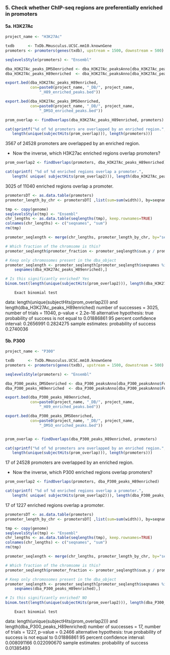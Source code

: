 ### 5. Check whether ChIP-seq regions are preferentially enriched in promoters

#### 5a. H3K27Ac

```R
project_name <- "H3K27Ac"

txdb      <- TxDb.Mmusculus.UCSC.mm10.knownGene
promoters <- promoters(genes(txdb), upstream = 1500, downstream = 500)

seqlevelsStyle(promoters) <- "Ensembl"

dba_H3K27Ac_peaks_DMSOenriched <- dba_H3K27Ac_peaksAnno[dba_H3K27Ac_peaksAnno$Fold > 0,]
dba_H3K27Ac_peaks_H89enriched  <- dba_H3K27Ac_peaksAnno[dba_H3K27Ac_peaksAnno$Fold < 0,]

export.bed(dba_H3K27Ac_peaks_H89enriched,
           con=paste0(project_name, "_DB/", project_name,
               "_H89_enriched_peaks.bed"))

export.bed(dba_H3K27Ac_peaks_DMSOenriched,
           con=paste0(project_name, "_DB/", project_name,
               "_DMSO_enriched_peaks.bed"))

prom_overlap <- findOverlaps(dba_H3K27Ac_peaks_H89enriched, promoters)

cat(sprintf("%d of %d promoters are overlapped by an enriched region.",
   length(unique(subjectHits(prom_overlap))), length(promoters)))
```
3567 of 24528 promoters are overlapped by an enriched region.

 - Now the inverse, which H3K27ac enriched regions overlap promoters?
```R
prom_overlap2 <- findOverlaps(promoters, dba_H3K27Ac_peaks_H89enriched)

cat(sprintf( "%d of %d enriched regions overlap a promoter.",
   length( unique( subjectHits(prom_overlap2))), length(dba_H3K27Ac_peaks_H89enriched)))
```
3025 of 11040 enriched regions overlap a promoter.

```R
promotersDT <- as.data.table(promoters)
promoter_length_by_chr <- promotersDT[ ,list(sum=sum(width)), by=seqnames]

tmp <- copy(genome)
seqlevelsStyle(tmp) <- "Ensembl"
chr_lengths <- as.data.table(seqlengths(tmp), keep.rownames=TRUE)
colnames(chr_lengths) <- c("seqnames", "sum")
rm(tmp)

promoter_seqlength <- merge(chr_lengths, promoter_length_by_chr, by="seqnames")

# Which fraction of the chromsome is this?
promoter_seqlength$promoter_fraction <- promoter_seqlength$sum.y / promoter_seqlength$sum.x

# Keep only chromosomes present in the dba_object
promoter_seqlength <- promoter_seqlength[promoter_seqlength$seqnames %in% 
    seqnames(dba_H3K27Ac_peaks_H89enriched),]

# Is this significantly enriched? Yes
binom.test(length(unique(subjectHits(prom_overlap2))), length(dba_H3K27Ac_peaks_H89enriched), mean(promoter_seqlength$promoter_fraction))
```
        Exact binomial test

data:  length(unique(subjectHits(prom_overlap2))) and length(dba_H3K27Ac_peaks_H89enriched)
number of successes = 3025, number of trials = 11040, p-value < 2.2e-16
alternative hypothesis: true probability of success is not equal to 0.01886861
95 percent confidence interval:
 0.2656991 0.2824275
sample estimates:
probability of success
             0.2740036

#### 5b. P300

```R
project_name <- "P300"

txdb      <- TxDb.Mmusculus.UCSC.mm10.knownGene
promoters <- promoters(genes(txdb), upstream = 1500, downstream = 500)

seqlevelsStyle(promoters) <- "Ensembl"

dba_P300_peaks_DMSOenriched <- dba_P300_peaksAnno[dba_P300_peaksAnno$Fold > 0,]
dba_P300_peaks_H89enriched  <- dba_P300_peaksAnno[dba_P300_peaksAnno$Fold < 0,]

export.bed(dba_P300_peaks_H89enriched,
           con=paste0(project_name, "_DB/", project_name,
               "_H89_enriched_peaks.bed"))

export.bed(dba_P300_peaks_DMSOenriched,
           con=paste0(project_name, "_DB/", project_name,
               "_DMSO_enriched_peaks.bed"))


prom_overlap <- findOverlaps(dba_P300_peaks_H89enriched, promoters)

cat(sprintf("%d of %d promoters are overlapped by an enriched region.",
   length(unique(subjectHits(prom_overlap))), length(promoters)))
```
17 of 24528 promoters are overlapped by an enriched region.

 - Now the inverse, which P300 enriched regions overlap promoters?
```R
prom_overlap2 <- findOverlaps(promoters, dba_P300_peaks_H89enriched)

cat(sprintf( "%d of %d enriched regions overlap a promoter.",
   length( unique( subjectHits(prom_overlap2))), length(dba_P300_peaks_H89enriched)))
```
17 of 1227 enriched regions overlap a promoter.

```R
promotersDT <- as.data.table(promoters)
promoter_length_by_chr <- promotersDT[ ,list(sum=sum(width)), by=seqnames]

tmp <- copy(genome)
seqlevelsStyle(tmp) <- "Ensembl"
chr_lengths <- as.data.table(seqlengths(tmp), keep.rownames=TRUE)
colnames(chr_lengths) <- c("seqnames", "sum")
rm(tmp)

promoter_seqlength <- merge(chr_lengths, promoter_length_by_chr, by="seqnames")

# Which fraction of the chromsome is this?
promoter_seqlength$promoter_fraction <- promoter_seqlength$sum.y / promoter_seqlength$sum.x

# Keep only chromosomes present in the dba_object
promoter_seqlength <- promoter_seqlength[promoter_seqlength$seqnames %in% 
    seqnames(dba_P300_peaks_H89enriched),]

# Is this significantly enriched? NO
binom.test(length(unique(subjectHits(prom_overlap2))), length(dba_P300_peaks_H89enriched), mean(promoter_seqlength$promoter_fraction))
```
        Exact binomial test

data:  length(unique(subjectHits(prom_overlap2))) and length(dba_P300_peaks_H89enriched)
number of successes = 17, number of trials = 1227, p-value = 0.2466
alternative hypothesis: true probability of success is not equal to 0.01886861
95 percent confidence interval:
 0.008091166 0.022090670
sample estimates:
probability of success
            0.01385493
